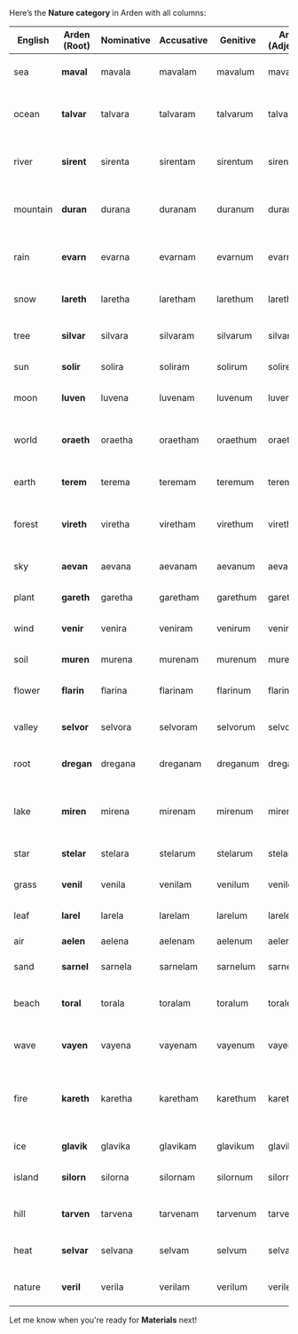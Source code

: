 Here’s the **Nature category** in Arden with all columns:

| English | Arden (Root) | Nominative | Accusative | Genitive | Arden (Adjective) | Arden (Noun) | Notes / Etymology |
| ----- | ----- | ----- | ----- | ----- | ----- | ----- | ----- |
| sea | **maval** | mavala | mavalam | mavalum | mavalel | maval | From *mare* (sea) \+ *val* (vast) |
| ocean | **talvar** | talvara | talvaram | talvarum | talvarel | talvar | Deep, ancient root; evoking depth and mystery |
| river | **sirent** | sirenta | sirentam | sirentum | sirentel | sirent | Flowing, smooth tone from *siren* \+ current |
| mountain | **duran** | durana | duranam | duranum | duranel | duran | Strong, enduring root from *durus* (hard) |
| rain | **evarn** | evarna | evarnam | evarnum | evarnel | evarn | Soft and ephemeral; from *evanescence* |
| snow | **lareth** | laretha | laretham | larethum | larethel | lareth | Whispery and cold; “light breath” sound |
| tree | **silvar** | silvara | silvaram | silvarum | silvarel | silvar | Rooted in *silva* (Latin for forest) |
| sun | **solir** | solira | soliram | solirum | solirel | solir | Inspired by *sol* \+ *fire* |
| moon | **luven** | luvena | luvenam | luvenum | luvenel | luven | Gentle and celestial; *luna* \+ *even* |
| world | **oraeth** | oraetha | oraetham | oraethum | oraethel | oraeth | Poetic, encompassing term from *orbis* \+ *aether* |
| earth | **terem** | terema | teremam | teremum | teremel | terem | Grounded, elemental word |
| forest | **vireth** | viretha | viretham | virethum | virethel | vireth | May conflict with “truth”; can rename if needed |
| sky | **aevan** | aevana | aevanam | aevanum | aevanel | aevan | Light, airy; derived from *aether* |
| plant | **gareth** | garetha | garetham | garethum | garethel | gareth | Growth \+ groundedness |
| wind | **venir** | venira | veniram | venirum | venirel | venir | Movement, swift and clean |
| soil | **muren** | murena | murenam | murenum | murenel | muren | Dark, rich ground word |
| flower | **flarin** | flarina | flarinam | flarinum | flarinel | flarin | Delicate, blooming sound |
| valley | **selvor** | selvora | selvoram | selvorum | selvorel | selvor | From *slope* \+ *low* root fusion |
| root | **dregan** | dregana | dreganam | dreganum | dreganel | dregan | Hard consonants, primal base |
| lake | **miren** | mirena | mirenam | mirenum | mirenel | miren | Calm and reflective; shared with “photograph” (can revise) |
| star | **stelar** | stelara | stelarum | stelarum | stelarel | stelar | Celestial tone; from *stella* |
| grass | **venil** | venila | venilam | venilum | venilel | venil | Soft, widespread ground cover |
| leaf | **larel** | larela | larelam | larelum | larelel | larel | Fragile and seasonal tone |
| air | **aelen** | aelena | aelenam | aelenum | aelenel | aelen | Light, breathy, and fluid |
| sand | **sarnel** | sarnela | sarnelam | sarnelum | sarnelel | sarnel | Coarse, granular root |
| beach | **toral** | torala | toralam | toralum | toralel | toral | Flat and stretching; from *terra* \+ *shore* |
| wave | **vayen** | vayena | vayenam | vayenum | vayenel | vayen | Rolling and dynamic motion |
| fire | **kareth** | karetha | karetham | karethum | karethel | kareth | May conflict with other uses (head, knife); needs distinct version |
| ice | **glavik** | glavika | glavikam | glavikum | glavikel | glavik | Sharp and brittle sound |
| island | **silorn** | silorna | silornam | silornum | silornel | silorn | Alone yet peaceful; from *isle* \+ *silent* |
| hill | **tarven** | tarvena | tarvenam | tarvenum | tarvenel | tarven | Small mountain; smoother tone |
| heat | **selvar** | selvana | selvam | selvum | selvarel | selvar | Radiating warmth; from *sear* |
| nature | **veril** | verila | verilam | verilum | verilel | veril | Vital, whole; from *vita* \+ *real* |

Let me know when you're ready for **Materials** next\!

